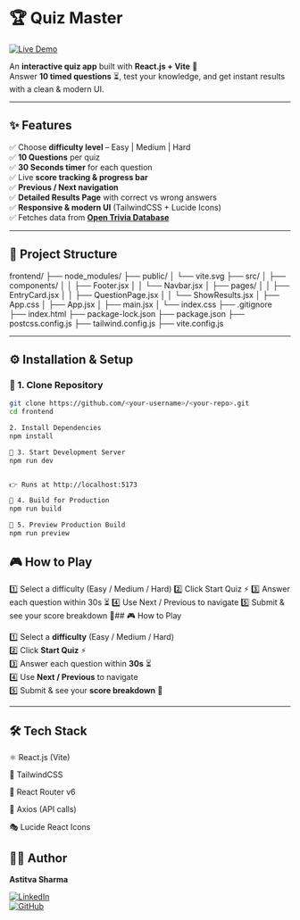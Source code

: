 # 🏆 Quiz Master  

[![Live Demo](https://img.shields.io/badge/Live-Demo-brightgreen?style=for-the-badge&logo=vercel)](https://dh5uaxfjzwbbq.cloudfront.net/
)

An **interactive quiz app** built with **React.js + Vite** 🎯  
Answer **10 timed questions** ⏳, test your knowledge, and get instant results with a clean & modern UI.  

---

## ✨ Features  

✅ Choose **difficulty level** – Easy | Medium | Hard  
✅ **10 Questions** per quiz  
✅ **30 Seconds timer** for each question  
✅ Live **score tracking & progress bar**  
✅ **Previous / Next navigation**  
✅ **Detailed Results Page** with correct vs wrong answers  
✅ **Responsive & modern UI** (TailwindCSS + Lucide Icons)  
✅ Fetches data from **[Open Trivia Database](https://opentdb.com/)**  

---

## 📂 Project Structure  

frontend/
├── node_modules/
├── public/
│   └── vite.svg
├── src/
│   ├── components/
│   │   ├── Footer.jsx
│   │   └── Navbar.jsx
│   ├── pages/
│   │   ├── EntryCard.jsx
│   │   ├── QuestionPage.jsx
│   │   └── ShowResults.jsx
│   ├── App.css
│   ├── App.jsx
│   ├── main.jsx
│   └── index.css
├── .gitignore
├── index.html
├── package-lock.json
├── package.json
├── postcss.config.js
├── tailwind.config.js
├── vite.config.js



---

## ⚙️ Installation & Setup  

### 🔹 1. Clone Repository  
```bash
git clone https://github.com/<your-username>/<your-repo>.git
cd frontend

2. Install Dependencies
npm install

🔹 3. Start Development Server
npm run dev


👉 Runs at http://localhost:5173

🔹 4. Build for Production
npm run build

🔹 5. Preview Production Build
npm run preview

```
## 🎮 How to Play

1️⃣ Select a difficulty (Easy / Medium / Hard)
2️⃣ Click Start Quiz ⚡
3️⃣ Answer each question within 30s ⏳
4️⃣ Use Next / Previous to navigate
5️⃣ Submit & see your score breakdown 🎉## 🎮 How to Play  

1️⃣ Select a **difficulty** (Easy / Medium / Hard)  
2️⃣ Click **Start Quiz** ⚡  
3️⃣ Answer each question within **30s** ⏳  
4️⃣ Use **Next / Previous** to navigate  
5️⃣ Submit & see your **score breakdown** 🎉  

---  


## 🛠️ Tech Stack

⚛️ React.js (Vite)

🎨 TailwindCSS

🔄 React Router v6

📡 Axios (API calls)

🎭 Lucide React Icons

## 👨‍💻 Author  

**Astitva Sharma**  

[![LinkedIn](https://img.shields.io/badge/LinkedIn-Connect-blue?style=for-the-badge&logo=linkedin)](https://www.linkedin.com/in/astitva-sharma-012b4b252/)  
[![GitHub](https://img.shields.io/badge/GitHub-Follow-black?style=for-the-badge&logo=github)](https://github.com/Astitvazz)
